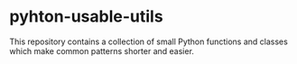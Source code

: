 # pyhton-usable-utils
This repository contains a collection of small Python functions and classes which make common patterns shorter and easier.
